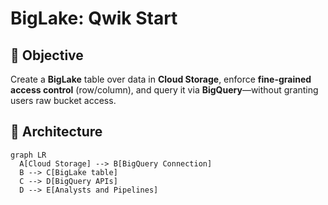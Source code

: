 # BigLake: Qwik Start

## 🎯 Objective
Create a **BigLake** table over data in **Cloud Storage**, enforce **fine-grained access control** (row/column), and query it via **BigQuery**—without granting users raw bucket access.

## 🧱 Architecture
```mermaid
graph LR
  A[Cloud Storage] --> B[BigQuery Connection]
  B --> C[BigLake table]
  C --> D[BigQuery APIs]
  D --> E[Analysts and Pipelines]
